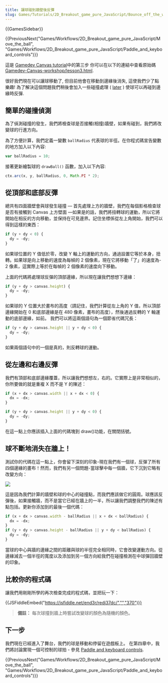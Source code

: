 ```yaml
---
title: 讓球碰到牆壁後反彈
slug: Games/Tutorials/2D_Breakout_game_pure_JavaScript/Bounce_off_the_walls
---
```


{{GamesSidebar}}

{{PreviousNext("Games/Workflows/2D_Breakout_game_pure_JavaScript/Move_the_ball", "Games/Workflows/2D_Breakout_game_pure_JavaScript/Paddle_and_keyboard_controls")}}

這是 [Gamedev Canvas tutorial](/zh-TW/docs/Games/Workflows/Breakout_game_from_scratch)中的第三步 你可以在以下的連結中查看原始碼[Gamedev-Canvas-workshop/lesson3.html](https://github.com/end3r/Gamedev-Canvas-workshop/blob/gh-pages/lesson03.html).

很好我們現在可以讓球移動了, 但目前他會在移動到邊緣後消失, 這使我們少了點樂趣! 為了解決這個問題我們稍後會加入一些碰撞處理 ( [later](/zh-TW/docs/Games/Workflows/Breakout_game_from_scratch/Collision_detection) ) 使球可以再碰到邊緣時反彈.

## 簡單的碰撞偵測

為了偵測碰撞的發生，我們將檢查球是否接觸(相撞)牆壁，如果有碰到，我們將改變球的行進方向。

為了方便計算，我們定義一變數 `ballRadius` 代表球的半徑。在你程式碼宣告變數的地方加入以下內容:

```js
var ballRadius = 10;
```

接著更新繪製球的 `drawBall()` 函數，加入以下內容:

```js
ctx.arc(x, y, ballRadius, 0, Math.PI * 2);
```

## 從頂部和底部反彈

總共有四面牆壁會與球發生碰撞 — 首先處理上方的牆壁，我們在每個影格檢查球是否有接觸到 Canvas 上方壁面 —如果是的話，我們將扭轉球的運動，所以它將開始在相反的方向移動，並保持在可見邊界。記住坐標係從左上角開始，我們可以得到這樣的東西：

```js
if (y + dy < 0) {
  dy = -dy;
}
```

如果球位置的 Y 值低於零，改變 Y 軸上的運動的方向，通過設置它等於本身，扭轉。如果球是向上移動的速度為每幀的 2 個像素，現在它將移動「了」的速度為- 2 像素，這實際上等於在每幀的 2 個像素的速度向下移動。

上面的代碼將處理球反彈的頂部邊緣，所以現在讓我們想想下邊緣：

```js
if (y + dy > canvas.height) {
  dy = -dy;
}
```

如果球的 Y 位置大於畫布的高度（請記住，我們計算從左上角的 Y 值，所以頂部邊緣開始在 0 和底部邊緣是在 480 像素，畫布的高度），然後通過反轉的 Y 軸運動的底部邊緣，如前。
我們可以將這兩個語句為一個節省代碼冗長：

```js
if (y + dy > canvas.height || y + dy < 0) {
  dy = -dy;
}
```

如果兩個語句中的一個是真的，則反轉球的運動。

## 從左邊和右邊反彈

我們有頂部和底部邊緣覆蓋，所以讓我們想想左，右的。它實際上是非常相似的，你所要做的就是重複 X 而不是 Y 的陳述：

```js
if (x + dx > canvas.width || x + dx < 0) {
  dx = -dx;
}

if (y + dy > canvas.height || y + dy < 0) {
  dy = -dy;
}
```

在這一點上你應該插入上面的代碼塊到 draw()功能，在關閉括號。

## 球不斷地消失在牆上！

測試你的代碼在這一點上，你會留下深刻的印象-現在我們有一個球，反彈了所有四個邊緣的畫布！然而，我們有另一個問題-當球擊中每一個牆，它下沉到它略有改變方向：

![](ball-in-wall.png)

這是因為我們計算的牆壁和球的中心的碰撞點，而我們應該做它的圓周。球應該反彈後，如果接觸牆，而不是當它已經在牆上的一半，所以讓我們調整我們的陳述有點包括。更新你添加到的最後一個代碼：

```js
if (x + dx > canvas.width - ballRadius || x + dx < ballRadius) {
  dx = -dx;
}
if (y + dy > canvas.height - ballRadius || y + dy < ballRadius) {
  dy = -dy;
}
```

當球的中心與牆的邊緣之間的距離與球的半徑完全相同時，它會改變運動方向。從邊緣減去一個半徑的寬度以及添加到另一個方向給我們在碰撞檢測在中球彈回牆壁的印象。

## 比較你的程式碼

讓我們用剛剛所學的再次檢查完成的程式碼，並把玩一下：

{{JSFiddleEmbed("https://jsfiddle.net/end3r/redj37dc/","","370")}}

> **備註：** 每次球撞到牆上時嘗試改變球的顏色為隨機的顏色。

## 下一步

我們現在已經進入了舞台，我們的球是移動和停留在遊戲板上。 在第四章中，我們將討論實現一個可控制的球拍 - 參見 [Paddle and keyboard controls](/zh-TW/docs/Games/Workflows/Breakout_game_from_scratch/Paddle_and_keyboard_controls).

{{PreviousNext("Games/Workflows/2D_Breakout_game_pure_JavaScript/Move_the_ball", "Games/Workflows/2D_Breakout_game_pure_JavaScript/Paddle_and_keyboard_controls")}}
